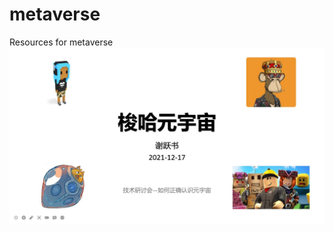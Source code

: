 # metaverse
Resources for metaverse
![image](https://github.com/xieyueshu/metaverse/blob/main/%E6%A2%AD%E5%93%88%E5%85%83%E5%AE%87%E5%AE%99-%E5%A6%82%E4%BD%95%E6%AD%A3%E7%A1%AE%E8%AE%A4%E8%AF%86%E5%85%83%E5%AE%87%E5%AE%99.jpg)
